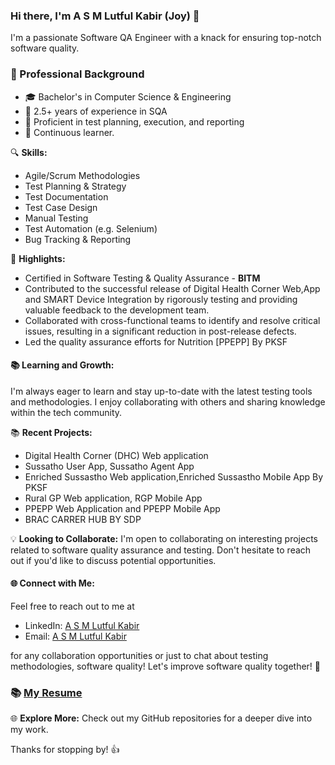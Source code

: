 ### Hi there, I'm A S M Lutful Kabir (Joy) 👋

I'm a passionate Software QA Engineer with a knack for ensuring top-notch software quality. 

### 💼 Professional Background

- 🎓 Bachelor's in Computer Science & Engineering
- 📆 2.5+ years of experience in SQA
- 📝 Proficient in test planning, execution, and reporting
- 🚀 Continuous learner.


🔍 **Skills:**
- Agile/Scrum Methodologies
- Test Planning & Strategy
- Test Documentation
- Test Case Design
- Manual Testing
- Test Automation (e.g. Selenium) 
- Bug Tracking & Reporting

🌟 **Highlights:**
- Certified in Software Testing & Quality Assurance - **BITM** 
- Contributed to the successful release of Digital Health Corner Web,App and SMART Device Integration by rigorously testing and providing valuable feedback to the development team.
- Collaborated with cross-functional teams to identify and resolve critical issues, resulting in a significant reduction in post-release defects.
- Led the quality assurance efforts for Nutrition [PPEPP] By PKSF
  

#### 📚 Learning and Growth:
I'm always eager to learn and stay up-to-date with the latest testing tools and methodologies.
I enjoy collaborating with others and sharing knowledge within the tech community.

📚 **Recent Projects:**
- Digital Health Corner (DHC) Web application
- Sussatho User App, Sussatho Agent App
- Enriched Sussastho Web application,Enriched Sussastho Mobile App By PKSF
- Rural GP Web application, RGP Mobile App
- PPEPP Web Application and PPEPP Mobile App
- BRAC CARRER HUB BY SDP

💡 **Looking to Collaborate:**
I'm open to collaborating on interesting projects related to software quality assurance and testing. Don't hesitate to reach out if you'd like to discuss potential opportunities.

#### 🌐 Connect with Me:
Feel free to reach out to me at 
- LinkedIn: [A S M Lutful Kabir](https://www.linkedin.com/in/a-s-m-lutful-kabir-joy)
- Email:    [A S M Lutful Kabir](mailto:saimjoy10@gmail.com)
  
for any collaboration opportunities or just to chat about testing methodologies, software quality! 
Let's improve software quality together! 🚀

### 📚  [My Resume ](https://github.com/SaimJoy/Resume-CV/blob/main/A_S%20M%20Lutful%20Kabir_Resume_02-09-2023-15-48-19.pdf)


🌐 **Explore More:**
Check out my GitHub repositories for a deeper dive into my work.

Thanks for stopping by! 👍
